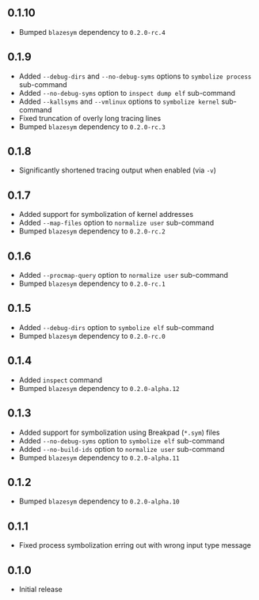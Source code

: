 0.1.10
------
- Bumped `blazesym` dependency to `0.2.0-rc.4`


0.1.9
-----
- Added `--debug-dirs` and `--no-debug-syms` options to `symbolize
  process` sub-command
- Added `--no-debug-syms` option to `inspect dump elf` sub-command
- Added `--kallsyms` and `--vmlinux` options to `symbolize kernel`
  sub-command
- Fixed truncation of overly long tracing lines
- Bumped `blazesym` dependency to `0.2.0-rc.3`


0.1.8
-----
- Significantly shortened tracing output when enabled (via `-v`)


0.1.7
-----
- Added support for symbolization of kernel addresses
- Added `--map-files` option to `normalize user` sub-command
- Bumped `blazesym` dependency to `0.2.0-rc.2`


0.1.6
-----
- Added `--procmap-query` option to `normalize user` sub-command
- Bumped `blazesym` dependency to `0.2.0-rc.1`


0.1.5
-----
- Added `--debug-dirs` option to `symbolize elf` sub-command
- Bumped `blazesym` dependency to `0.2.0-rc.0`


0.1.4
-----
- Added `inspect` command
- Bumped `blazesym` dependency to `0.2.0-alpha.12`


0.1.3
-----
- Added support for symbolization using Breakpad (`*.sym`) files
- Added `--no-debug-syms` option to `symbolize elf` sub-command
- Added `--no-build-ids` option to `normalize user` sub-command
- Bumped `blazesym` dependency to `0.2.0-alpha.11`


0.1.2
-----
- Bumped `blazesym` dependency to `0.2.0-alpha.10`


0.1.1
-----
- Fixed process symbolization erring out with wrong input type message


0.1.0
-----
- Initial release
